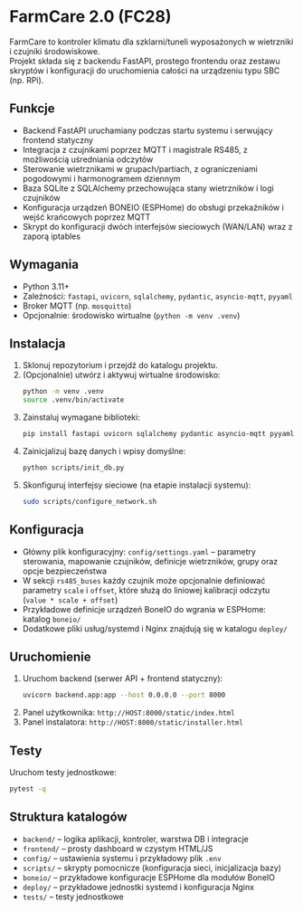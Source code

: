 # FarmCare 2.0 (FC28)

FarmCare to kontroler klimatu dla szklarni/tuneli wyposażonych w wietrzniki i czujniki środowiskowe.  
Projekt składa się z backendu FastAPI, prostego frontendu oraz zestawu skryptów i konfiguracji do uruchomienia całości na urządzeniu typu SBC (np. RPi).

## Funkcje
- Backend FastAPI uruchamiany podczas startu systemu i serwujący frontend statyczny
- Integracja z czujnikami poprzez MQTT i magistrale RS485, z możliwością uśredniania odczytów
- Sterowanie wietrznikami w grupach/partiach, z ograniczeniami pogodowymi i harmonogramem dziennym
- Baza SQLite z SQLAlchemy przechowująca stany wietrzników i logi czujników
- Konfiguracja urządzeń BONEIO (ESPHome) do obsługi przekaźników i wejść krańcowych poprzez MQTT
- Skrypt do konfiguracji dwóch interfejsów sieciowych (WAN/LAN) wraz z zaporą iptables

## Wymagania
- Python 3.11+
- Zależności: `fastapi`, `uvicorn`, `sqlalchemy`, `pydantic`, `asyncio-mqtt`, `pyyaml`
- Broker MQTT (np. `mosquitto`)
- Opcjonalnie: środowisko wirtualne (`python -m venv .venv`)

## Instalacja
1. Sklonuj repozytorium i przejdź do katalogu projektu.
2. (Opcjonalnie) utwórz i aktywuj wirtualne środowisko:
   ```bash
   python -m venv .venv
   source .venv/bin/activate
   ```
3. Zainstaluj wymagane biblioteki:
   ```bash
   pip install fastapi uvicorn sqlalchemy pydantic asyncio-mqtt pyyaml
   ```
4. Zainicjalizuj bazę danych i wpisy domyślne:
   ```bash
   python scripts/init_db.py
   ```
5. Skonfiguruj interfejsy sieciowe (na etapie instalacji systemu):
   ```bash
   sudo scripts/configure_network.sh
   ```

## Konfiguracja
- Główny plik konfiguracyjny: `config/settings.yaml` – parametry sterowania, mapowanie czujników, definicje wietrzników, grupy oraz opcje bezpieczeństwa
- W sekcji `rs485_buses` każdy czujnik może opcjonalnie definiować parametry `scale` i `offset`, które służą do liniowej kalibracji odczytu (`value * scale + offset`)
- Przykładowe definicje urządzeń BoneIO do wgrania w ESPHome: katalog `boneio/`
- Dodatkowe pliki usług/systemd i Nginx znajdują się w katalogu `deploy/`

## Uruchomienie
1. Uruchom backend (serwer API + frontend statyczny):
   ```bash
   uvicorn backend.app:app --host 0.0.0.0 --port 8000
   ```
2. Panel użytkownika: `http://HOST:8000/static/index.html`
3. Panel instalatora: `http://HOST:8000/static/installer.html`

## Testy
Uruchom testy jednostkowe:
```bash
pytest -q
```

## Struktura katalogów
- `backend/` – logika aplikacji, kontroler, warstwa DB i integracje
- `frontend/` – prosty dashboard w czystym HTML/JS
- `config/` – ustawienia systemu i przykładowy plik `.env`
- `scripts/` – skrypty pomocnicze (konfiguracja sieci, inicjalizacja bazy)
- `boneio/` – przykładowe konfiguracje ESPHome dla modułów BoneIO
- `deploy/` – przykładowe jednostki systemd i konfiguracja Nginx
- `tests/` – testy jednostkowe

